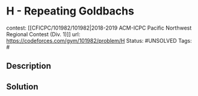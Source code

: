 # H - Repeating Goldbachs

contest: [[CFICPC/101982/101982|2018-2019 ACM-ICPC Pacific Northwest Regional Contest (Div. 1)]]
url: https://codeforces.com/gym/101982/problem/H
Status: #UNSOLVED
Tags: #

## Description

## Solution

